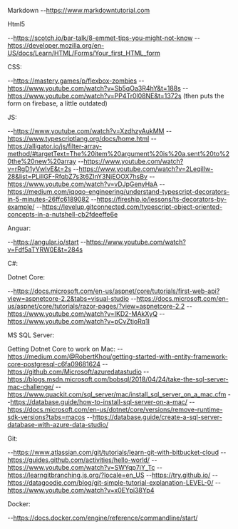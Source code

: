 Markdown
--https://www.markdowntutorial.com

Html5

--https://scotch.io/bar-talk/8-emmet-tips-you-might-not-know
--https://developer.mozilla.org/en-US/docs/Learn/HTML/Forms/Your_first_HTML_form

CSS:

--https://mastery.games/p/flexbox-zombies
--https://www.youtube.com/watch?v=Sb5qOa3R4hY&t=188s
--https://www.youtube.com/watch?v=PP4Tr0l08NE&t=1372s (then puts the form on firebase, a little outdated)

JS:

--https://www.youtube.com/watch?v=XzdhzyAukMM
--https://www.typescriptlang.org/docs/home.html
--https://alligator.io/js/filter-array-method/#targetText=The%20item%20argument%20is%20a,sent%20to%20the%20new%20array
--https://www.youtube.com/watch?v=rRgD1yVwIvE&t=2s
--https://www.youtube.com/watch?v=2LeqilIw-28&list=PLillGF-RfqbZ7s3t6ZInY3NjEOOX7hsBv
--https://www.youtube.com/watch?v=vDJpGenyHaA
--https://medium.com/iqoqo-engineering/understand-typescript-decorators-in-5-minutes-26ffc6189082
--https://fireship.io/lessons/ts-decorators-by-example/
--https://levelup.gitconnected.com/typescript-object-oriented-concepts-in-a-nutshell-cb2fdeeffe6e

Anguar:

--https://angular.io/start
--https://www.youtube.com/watch?v=Fdf5aTYRW0E&t=284s

C#:

Dotnet Core:

--https://docs.microsoft.com/en-us/aspnet/core/tutorials/first-web-api?view=aspnetcore-2.2&tabs=visual-studio
--https://docs.microsoft.com/en-us/aspnet/core/tutorials/razor-pages/?view=aspnetcore-2.2
--https://www.youtube.com/watch?v=IKD2-MAkXyQ
--https://www.youtube.com/watch?v=pCvZtjoRq1I

MS SQL Server:

Getting Dotnet Core to work on Mac:
--https://medium.com/@RobertKhou/getting-started-with-entity-framework-core-postgresql-c6fa09681624
--https://github.com/Microsoft/azuredatastudio
--https://blogs.msdn.microsoft.com/bobsql/2018/04/24/take-the-sql-server-mac-challenge/
--https://www.quackit.com/sql_server/mac/install_sql_server_on_a_mac.cfm
--https://database.guide/how-to-install-sql-server-on-a-mac/
--https://docs.microsoft.com/en-us/dotnet/core/versions/remove-runtime-sdk-versions?tabs=macos
--https://database.guide/create-a-sql-server-database-with-azure-data-studio/

Git:

--https://www.atlassian.com/git/tutorials/learn-git-with-bitbucket-cloud
--https://guides.github.com/activities/hello-world/
--https://www.youtube.com/watch?v=SWYqp7iY_Tc
--https://learngitbranching.js.org/?locale=en_US
--https://try.github.io/
--https://datagoodie.com/blog/git-simple-tutorial-explanation-LEVEL-0/
--https://www.youtube.com/watch?v=x0EYpi38Yp4

Docker:

--https://docs.docker.com/engine/reference/commandline/start/
